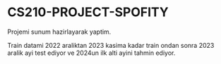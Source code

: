 # CS210-PROJECT-SPOFITY
Projemi sunum hazirlayarak yaptim.




Train datami 2022 araliktan 2023 kasima kadar train ondan sonra 2023 aralik ayi test ediyor ve 2024un ilk alti ayini tahmin ediyor.
